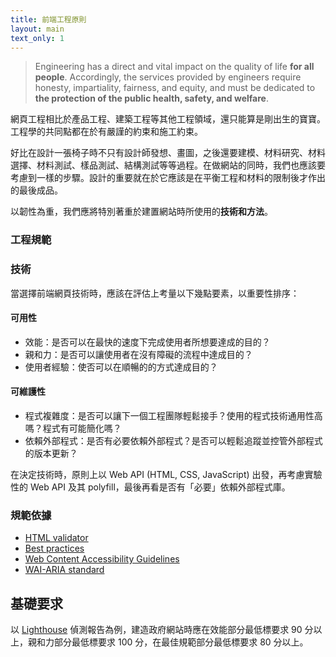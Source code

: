 ```yaml
---
title: 前端工程原則
layout: main
text_only: 1
---
```


> Engineering has a direct and vital impact on the quality of life **for all people**. Accordingly, the services provided by engineers require honesty, impartiality, fairness, and equity, and must be dedicated to **the protection of the public health, safety, and welfare**.

網頁工程相比於產品工程、建築工程等其他工程領域，還只能算是剛出生的寶寶。工程學的共同點都在於有嚴謹的約束和施工約束。

好比在設計一張椅子時不只有設計師發想、畫圖，之後還要建模、材料研究、材料選擇、材料測試、樣品測試、結構測試等等過程。在做網站的同時，我們也應該要考慮到一樣的步驟。設計的重要就在於它應該是在平衡工程和材料的限制後才作出的最後成品。

以韌性為重，我們應將特別著重於建置網站時所使用的**技術和方法**。

### 工程規範

### 技術

當選擇前端網頁技術時，應該在評估上考量以下幾點要素，以重要性排序：

#### 可用性

- 效能：是否可以在最快的速度下完成使用者所想要達成的目的？
- 親和力：是否可以讓使用者在沒有障礙的流程中達成目的？
- 使用者經驗：使否可以在順暢的的方式達成目的？

#### 可維護性

- 程式複雜度：是否可以讓下一個工程團隊輕鬆接手？使用的程式技術通用性高嗎？程式有可能簡化嗎？
- 依賴外部程式：是否有必要依賴外部程式？是否可以輕鬆追蹤並控管外部程式的版本更新？

在決定技術時，原則上以 Web API (HTML, CSS, JavaScript) 出發，再考慮實驗性的 Web API 及其 polyfill，最後再看是否有「必要」依賴外部程式庫。

### 規範依據

- [HTML validator](https://validator.w3.org/)
- [Best practices](https://developer.chrome.com/en/docs/lighthouse/best-practices/)
- [Web Content Accessibility Guidelines](https://www.w3.org/WAI/standards-guidelines/wcag/)
- [WAI-ARIA standard](https://www.w3.org/TR/wai-aria/)

## 基礎要求

以 [Lighthouse](https://developer.chrome.com/en/docs/lighthouse/) 偵測報告為例，建造政府網站時應在效能部分最低標要求 90 分以上，親和力部分最低標要求 100 分，在最佳規範部分最低標要求 80 分以上。
